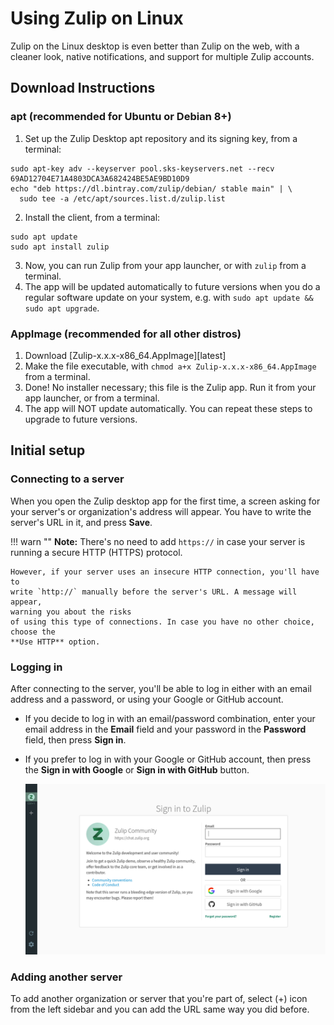 # Using Zulip on Linux

Zulip on the Linux desktop is even better than Zulip on the web,
with a cleaner look, native notifications, and support for multiple Zulip accounts.

## Download Instructions

### apt (recommended for Ubuntu or Debian 8+)

1. Set up the Zulip Desktop apt repository and its signing key, from a
   terminal:

```
sudo apt-key adv --keyserver pool.sks-keyservers.net --recv 69AD12704E71A4803DCA3A682424BE5AE9BD10D9
echo "deb https://dl.bintray.com/zulip/debian/ stable main" | \
  sudo tee -a /etc/apt/sources.list.d/zulip.list
```

2. Install the client, from a terminal:
```
sudo apt update
sudo apt install zulip
```

3. Now, you can run Zulip from your app launcher, or with `zulip` from a
   terminal.
4. The app will be updated automatically to future versions when
   you do a regular software update on your system, e.g. with
   `sudo apt update && sudo apt upgrade`.

### AppImage (recommended for all other distros)

1. Download [Zulip-x.x.x-x86_64.AppImage][latest]
2. Make the file executable, with
   `chmod a+x Zulip-x.x.x-x86_64.AppImage` from a terminal.
3. Done! No installer necessary; this file is the Zulip app.  Run it
   from your app launcher, or from a terminal.
3. The app will NOT update automatically. You can repeat these steps
   to upgrade to future versions.




## Initial setup

### Connecting to a server

When you open the Zulip desktop app for the first time, a screen asking
for your server's or organization's address will appear.
You have to write the server's URL in it, and press **Save**.

!!! warn ""
    **Note:** There's no need to add `https://` in case your server is running a secure
    HTTP (HTTPS) protocol.

    However, if your server uses an insecure HTTP connection, you'll have to
    write `http://` manually before the server's URL. A message will appear,
    warning you about the risks
    of using this type of connections. In case you have no other choice, choose the
    **Use HTTP** option.

### Logging in

After connecting to the server, you'll be able to log in either with an email
address and a password, or using your Google or GitHub account.

* If you decide to log in with an email/password combination, enter your email
address in the **Email** field and your password in the **Password** field,
then press **Sign in**.
* If you prefer to log in with your Google or GitHub account,
then press the **Sign in with Google** or **Sign in with GitHub** button.

    ![Login form](/static/images/help/linux-log-in.png)

### Adding another server

To add another organization or server that you're part of,
select (+) icon from the left sidebar
and you can add the URL same way you did before.
